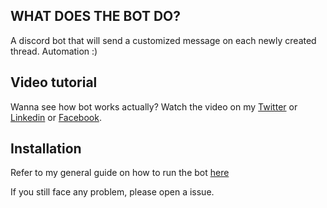 
## WHAT DOES THE BOT DO?

A discord bot that will send a customized message on each newly created thread. Automation :)


## Video tutorial

Wanna see how bot works actually? Watch the video on my [Twitter]() or [Linkedin]() or [Facebook]().

## Installation

Refer to my general guide on how to run the bot [here](https://github.com/bilal-the-dev/How-to-run-my-discord-bots)

If you still face any problem, please open a issue.

